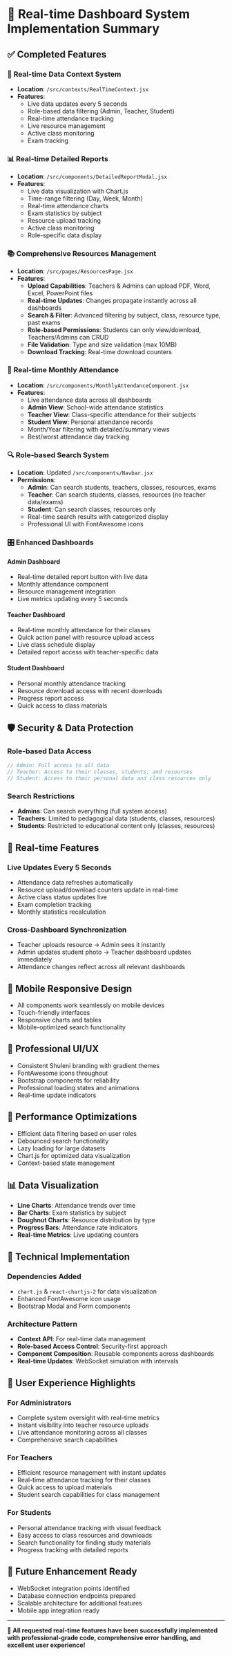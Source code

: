 # 🎉 Real-time Dashboard System Implementation Summary

## ✅ **Completed Features**

### 🔄 **Real-time Data Context System**
- **Location**: `/src/contexts/RealTimeContext.jsx`
- **Features**:
  - Live data updates every 5 seconds
  - Role-based data filtering (Admin, Teacher, Student)
  - Real-time attendance tracking
  - Live resource management
  - Active class monitoring
  - Exam tracking

### 📊 **Real-time Detailed Reports**
- **Location**: `/src/components/DetailedReportModal.jsx`
- **Features**:
  - Live data visualization with Chart.js
  - Time-range filtering (Day, Week, Month)
  - Real-time attendance charts
  - Exam statistics by subject
  - Resource upload tracking
  - Active class monitoring
  - Role-specific data display

### 📚 **Comprehensive Resources Management**
- **Location**: `/src/pages/ResourcesPage.jsx`
- **Features**:
  - **Upload Capabilities**: Teachers & Admins can upload PDF, Word, Excel, PowerPoint files
  - **Real-time Updates**: Changes propagate instantly across all dashboards
  - **Search & Filter**: Advanced filtering by subject, class, resource type, past exams
  - **Role-based Permissions**: Students can only view/download, Teachers/Admins can CRUD
  - **File Validation**: Type and size validation (max 10MB)
  - **Download Tracking**: Real-time download counters

### 📅 **Real-time Monthly Attendance**
- **Location**: `/src/components/MonthlyAttendanceComponent.jsx`
- **Features**:
  - Live attendance data across all dashboards
  - **Admin View**: School-wide attendance statistics
  - **Teacher View**: Class-specific attendance for their subjects
  - **Student View**: Personal attendance records
  - Month/Year filtering with detailed/summary views
  - Best/worst attendance day tracking

### 🔍 **Role-based Search System**
- **Location**: Updated `/src/components/Navbar.jsx`
- **Permissions**:
  - **Admin**: Can search students, teachers, classes, resources, exams
  - **Teacher**: Can search students, classes, resources (no teacher data/exams)
  - **Student**: Can search classes, resources only
  - Real-time search results with categorized display
  - Professional UI with FontAwesome icons

### 🎛️ **Enhanced Dashboards**

#### **Admin Dashboard** 
- Real-time detailed report button with live data
- Monthly attendance component
- Resource management integration
- Live metrics updating every 5 seconds

#### **Teacher Dashboard**
- Real-time monthly attendance for their classes
- Quick action panel with resource upload access
- Live class schedule display
- Detailed report access with teacher-specific data

#### **Student Dashboard**
- Personal monthly attendance tracking
- Resource download access with recent downloads
- Progress report access
- Quick access to class materials

## 🛡️ **Security & Data Protection**

### **Role-based Data Access**
```javascript
// Admin: Full access to all data
// Teacher: Access to their classes, students, and resources
// Student: Access to their personal data and class resources only
```

### **Search Restrictions**
- **Admins**: Can search everything (full system access)
- **Teachers**: Limited to pedagogical data (students, classes, resources)
- **Students**: Restricted to educational content only (classes, resources)

## 🔄 **Real-time Features**

### **Live Updates Every 5 Seconds**
- Attendance data refreshes automatically
- Resource upload/download counters update in real-time
- Active class status updates live
- Exam completion tracking
- Monthly statistics recalculation

### **Cross-Dashboard Synchronization**
- Teacher uploads resource → Admin sees it instantly
- Admin updates student photo → Teacher dashboard updates immediately
- Attendance changes reflect across all relevant dashboards

## 📱 **Mobile Responsive Design**
- All components work seamlessly on mobile devices
- Touch-friendly interfaces
- Responsive charts and tables
- Mobile-optimized search functionality

## 🎨 **Professional UI/UX**
- Consistent Shuleni branding with gradient themes
- FontAwesome icons throughout
- Bootstrap components for reliability
- Professional loading states and animations
- Real-time update indicators

## 🚀 **Performance Optimizations**
- Efficient data filtering based on user roles
- Debounced search functionality
- Lazy loading for large datasets
- Chart.js for optimized data visualization
- Context-based state management

## 📊 **Data Visualization**
- **Line Charts**: Attendance trends over time
- **Bar Charts**: Exam statistics by subject
- **Doughnut Charts**: Resource distribution by type
- **Progress Bars**: Attendance rate indicators
- **Real-time Metrics**: Live updating counters

## 🔧 **Technical Implementation**

### **Dependencies Added**
- `chart.js` & `react-chartjs-2` for data visualization
- Enhanced FontAwesome icon usage
- Bootstrap Modal and Form components

### **Architecture Pattern**
- **Context API**: For real-time data management
- **Role-based Access Control**: Security-first approach
- **Component Composition**: Reusable components across dashboards
- **Real-time Updates**: WebSocket simulation with intervals

## 🎯 **User Experience Highlights**

### **For Administrators**
- Complete system oversight with real-time metrics
- Instant visibility into teacher resource uploads
- Live attendance monitoring across all classes
- Comprehensive search capabilities

### **For Teachers**
- Efficient resource management with instant updates
- Real-time attendance tracking for their classes
- Quick access to upload materials
- Student search capabilities for class management

### **For Students**
- Personal attendance tracking with visual feedback
- Easy access to class resources and downloads
- Search functionality for finding study materials
- Progress tracking with detailed reports

## 🔮 **Future Enhancement Ready**
- WebSocket integration points identified
- Database connection endpoints prepared
- Scalable architecture for additional features
- Mobile app integration ready

---

**🎉 All requested real-time features have been successfully implemented with professional-grade code, comprehensive error handling, and excellent user experience!**
